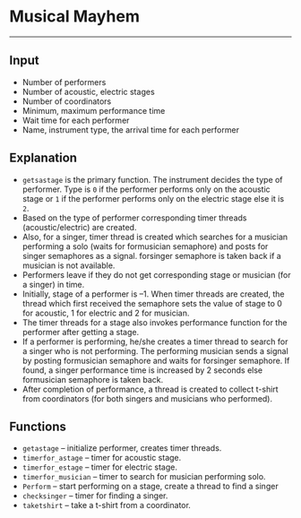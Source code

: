 # Musical Mayhem
---

## Input

- Number of performers
- Number of acoustic, electric stages
- Number of coordinators
- Minimum, maximum performance time
- Wait time for each performer
- Name, instrument type, the arrival time for each performer

## Explanation

- `getsastage` is the primary function. The instrument decides the type of performer. Type is `0` if the performer performs only on the acoustic stage or `1` if the performer performs only on the electric stage else it is `2`.
- Based on the type of performer corresponding timer threads (acoustic/electric) are created.
- Also, for a singer, timer thread is created which searches for a musician performing a solo (waits for formusician semaphore) and posts for singer semaphores as a signal. forsinger semaphore is taken back if a musician is not available.
- Performers leave if they do not get corresponding stage or musician (for a singer) in time.
- Initially, stage of a performer is –1. When timer threads are created, the thread which first received the semaphore sets the value of stage to 0 for acoustic, 1 for electric and 2 for musician.
- The timer threads for a stage also invokes performance function for the performer after getting a stage.
- If a performer is performing, he/she creates a timer thread to search for a singer who is not
performing. The performing musician sends a signal by posting formusician semaphore and waits for forsinger semaphore. If found, a singer performance time is increased by 2 seconds else formusician semaphore is taken back.
- After completion of performance, a thread is created to collect t-shirt from coordinators (for both singers and musicians who performed).

## Functions

- `getastage` – initialize performer, creates timer threads.
- `timerfor_astage` – timer for acoustic stage.
- `timerfor_estage` – timer for electric stage.
- `timerfor_musician` – timer to search for musician performing solo.
- `Perform` – start performing on a stage, create a thread to find a singer
- `checksinger` – timer for finding a singer.
- `taketshirt` – take a t-shirt from a coordinator.
